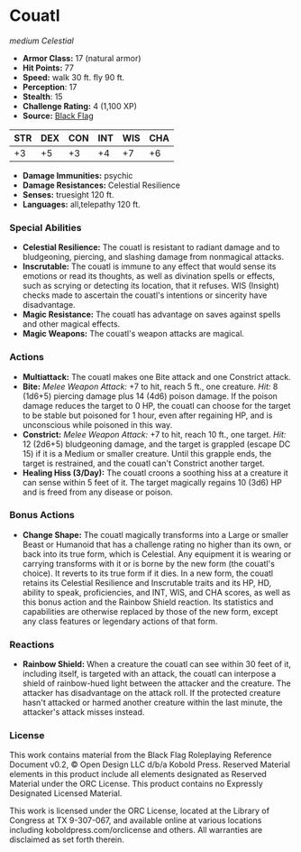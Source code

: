 # Couatl

*medium* *Celestial*

- **Armor Class:** 17 (natural armor)
- **Hit Points:** 77 
- **Speed:** walk 30 ft. fly 90 ft.
- **Perception**: 17
- **Stealth**: 15
- **Challenge Rating:** 4 (1,100 XP)
- **Source:** [Black Flag](https://koboldpress.com/kpstore/product/tovrpg-pg-mv/)

| STR | DEX | CON | INT | WIS | CHA |
| --- | --- | --- | --- | --- | --- |
| +3 | +5 | +3 | +4 | +7 | +6 |

- **Damage Immunities:** psychic
- **Damage Resistances:** Celestial Resilience
- **Senses:** truesight 120 ft.
- **Languages:** all,telepathy 120 ft.

### Special Abilities

- **Celestial Resilience:** The couatl is resistant to radiant damage and to bludgeoning, piercing, and slashing damage from nonmagical attacks.
- **Inscrutable:** The couatl is immune to any effect that would sense its emotions or read its thoughts, as well as divination spells or effects, such as scrying or detecting its location, that it refuses. WIS (Insight) checks made to ascertain the couatl's intentions or sincerity have disadvantage.
- **Magic Resistance:** The couatl has advantage on saves against spells and other magical effects.
- **Magic Weapons:** The couatl's weapon attacks are magical.

### Actions

- **Multiattack:** The couatl makes one Bite attack and one Constrict attack.
- **Bite:** _Melee Weapon Attack:_ +7 to hit, reach 5 ft., one creature. _Hit:_ 8 (1d6+5) piercing damage plus 14 (4d6) poison damage. If the poison damage reduces the target to 0 HP, the couatl can choose for the target to be stable but poisoned for 1 hour, even after regaining HP, and is unconscious while poisoned in this way.
- **Constrict:** _Melee Weapon Attack:_ +7 to hit, reach 10 ft., one target. _Hit:_ 12 (2d6+5) bludgeoning damage, and the target is grappled (escape DC 15) if it is a Medium or smaller creature. Until this grapple ends, the target is restrained, and the couatl can't Constrict another target.
- **Healing Hiss (3/Day):** The couatl croons a soothing hiss at a creature it can sense within 5 feet of it. The target magically regains 10 (3d6) HP and is freed from any disease or poison.

### Bonus Actions

- **Change Shape:** The couatl magically transforms into a Large or smaller Beast or Humanoid that has a challenge rating no higher than its own, or back into its true form, which is Celestial. Any equipment it is wearing or carrying transforms with it or is borne by the new form (the couatl's choice). It reverts to its true form if it dies. In a new form, the couatl retains its Celestial Resilience and Inscrutable traits and its HP, HD, ability to speak, proficiencies, and INT, WIS, and CHA scores, as well as this bonus action and the Rainbow Shield reaction. Its statistics and capabilities are otherwise replaced by those of the new form, except any class features or legendary actions of that form.

### Reactions

- **Rainbow Shield:** When a creature the couatl can see within 30 feet of it, including itself, is targeted with an attack, the couatl can interpose a shield of rainbow-hued light between the attacker and the creature. The attacker has disadvantage on the attack roll. If the protected creature hasn't attacked or harmed another creature within the last minute, the attacker's attack misses instead.


### License

This work contains material from the Black Flag Roleplaying Reference Document v0.2, © Open Design LLC d/b/a Kobold Press. Reserved Material elements in this product include all elements designated as Reserved Material under the ORC License. This product contains no Expressly Designated Licensed Material.

This work is licensed under the ORC License, located at the Library of Congress at TX 9-307-067, and available online at various locations including koboldpress.com/orclicense and others. All warranties are disclaimed as set forth therein.
